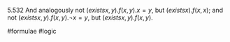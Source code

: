 5.532 And analogously not $(exists x,y).f(x,y). x = y$, but $(exists x).f(x,x)$; and not $(exists x,y).f(x,y).¬ x = y$, but $(exists x,y).f(x,y)$.

#formulae #logic 